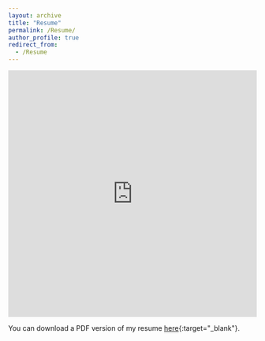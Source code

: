 ```yaml
---
layout: archive
title: "Resume"
permalink: /Resume/
author_profile: true
redirect_from:
  - /Resume
---
```


<iframe src="https://ethanlanders.github.io/files/resume-ethanlanders.pdf" width="100%" height="500" frameborder="no" border="0" marginwidth="0" marginheight="0"></iframe>

You can download a PDF version of my resume [here](https://ethanlanders.github.io/files/resume-ethanlanders.pdf){:target="_blank"}.

